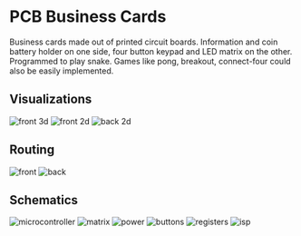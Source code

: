 # PCB Business Cards

Business cards made out of printed circuit boards.
Information and coin battery holder on one side, four button keypad and LED matrix on the other.
Programmed to play snake. Games like pong, breakout, connect-four could also be easily implemented.

## Visualizations

![front 3d](Images/front3d.png)
![front 2d](Images/front2d.png)
![back 2d](Images/back2d.png)

## Routing

![front](Images/front.png)
![back](Images/back.png)

## Schematics

![microcontroller](Images/microcontroller.png)
![matrix](Images/matrix.png)
![power](Images/power.png)
![buttons](Images/buttons.png)
![registers](Images/registers.png)
![isp](Images/isp.png)
